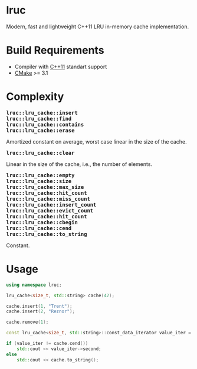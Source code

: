 # lruc
Modern, fast and lightweight C++11 LRU in-memory cache implementation.

# Build Requirements
* Compiler with [C++11](https://en.wikipedia.org/wiki/C%2B%2B11) standart support
* [CMake](https://cmake.org/) >= 3.1

# Complexity
<pre>
<b>lruc::lru_cache::insert</b>
<b>lruc::lru_cache::find</b>
<b>lruc::lru_cache::contains</b>
<b>lruc::lru_cache::erase</b>
</pre>
Amortized constant on average, worst case linear in the size of the cache.

<pre>
<b>lruc::lru_cache::clear</b>
</pre>
Linear in the size of the cache, i.e., the number of elements.

<pre>
<b>lruc::lru_cache::empty</b>
<b>lruc::lru_cache::size</b>
<b>lruc::lru_cache::max_size</b>
<b>lruc::lru_cache::hit_count</b>
<b>lruc::lru_cache::miss_count</b>
<b>lruc::lru_cache::insert_count</b>
<b>lruc::lru_cache::evict_count</b>
<b>lruc::lru_cache::hit_count</b>
<b>lruc::lru_cache::cbegin</b>
<b>lruc::lru_cache::cend</b>
<b>lruc::lru_cache::to_string</b>
</pre>
Constant.

# Usage
```cpp
using namespace lruc;

lru_cache<size_t, std::string> cache(42);

cache.insert(1, "Trent");
cache.insert(2, "Reznor");

cache.remove(1);

const lru_cache<size_t, std::string>::const_data_iterator value_iter = cache.find(2);

if (value_iter != cache.cend())
	std::cout << value_iter->second;
else
	std::cout << cache.to_string();
```

